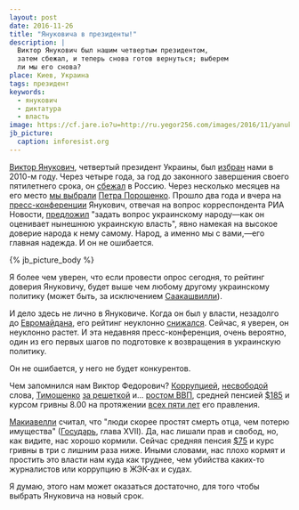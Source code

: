 ```yaml
---
layout: post
date: 2016-11-26
title: "Януковича в президенты!"
description: |
  Виктор Янукович был нашим четвертым президентом,
  затем сбежал, и теперь снова готов вернуться; выберем
  ли мы его снова?
place: Киев, Украина
tags: президент
keywords:
  - янукович
  - диктатура
  - власть
image: https://cf.jare.io?u=http://ru.yegor256.com/images/2016/11/yanukovich.jpg
jb_picture:
  caption: inforesist.org
---
```


[Виктор Янукович](https://ru.wikipedia.org/wiki/%D0%AF%D0%BD%D1%83%D0%BA%D0%BE%D0%B2%D0%B8%D1%87,_%D0%92%D0%B8%D0%BA%D1%82%D0%BE%D1%80_%D0%A4%D1%91%D0%B4%D0%BE%D1%80%D0%BE%D0%B2%D0%B8%D1%87),
четвертый президент Украины,
был [избран](http://korrespondent.net/ukraine/politics/1050967-yanukovich-stal-prezidentom-ukrainy)
нами в 2010-м году. Через четыре года, за год до законного завершения
своего пятилетнего срока, он
[сбежал](http://korrespondent.net/ukraine/politics/3310015-avakov-ne-znaet-hde-yanukovych) в Россию.
Через несколько месяцев на его место
[мы выбрали](http://korrespondent.net/ukraine/politics/3370837-tsyk-obiavyla-rezultaty-obrabotky-100-protokolov)
[Петра Порошенко](https://ru.wikipedia.org/wiki/%D0%9F%D0%BE%D1%80%D0%BE%D1%88%D0%B5%D0%BD%D0%BA%D0%BE,_%D0%9F%D1%91%D1%82%D1%80_%D0%90%D0%BB%D0%B5%D0%BA%D1%81%D0%B5%D0%B5%D0%B2%D0%B8%D1%87).
Прошло два года и вчера на
[пресс-конференции](http://korrespondent.net/ukraine/politics/3779080-press-konferentsyia-yanukovycha-chto-hovoryl)
Янукович, отвечая на вопрос корреспондента РИА Новости,
[предложил](https://youtu.be/7jm8kXcgyEo?t=1984)
"задать вопрос украинскому народу&mdash;как он оценивает нынешнюю украинскую власть",
явно намекая на высокое доверие народа к нему самому.
Народ, а именно мы с вами,&mdash;его главная надежда. И он не ошибается.

{% jb_picture_body %}

<!--more-->

Я более чем уверен, что если провести опрос сегодня, то рейтинг доверия
Януковичу, будет выше чем любому другому украинскому политику (может быть,
за исключением
[Саакашвилли](https://ru.wikipedia.org/wiki/%D0%A1%D0%B0%D0%B0%D0%BA%D0%B0%D1%88%D0%B2%D0%B8%D0%BB%D0%B8,_%D0%9C%D0%B8%D1%85%D0%B0%D0%B8%D0%BB_%D0%9D%D0%B8%D0%BA%D0%BE%D0%BB%D0%BE%D0%B7%D0%BE%D0%B2%D0%B8%D1%87)).

И дело здесь не лично в Януковиче. Когда он был у власти, незадолго до
[Евромайдана](https://ru.wikipedia.org/wiki/%D0%95%D0%B2%D1%80%D0%BE%D0%BC%D0%B0%D0%B9%D0%B4%D0%B0%D0%BD),
его рейтинг неуклонно
[снижался](http://news.liga.net/news/politics/880100-reyting_yanukovicha_i_ego_partii_prodolzhaet_padat_opros.htm).
Сейчас, я уверен, он неуклонно растет. И эта недавняя пресс-конференция, очень
вероятно, один из его первых шагов по подготовке к возвращения в украинскую
политику.

Он не ошибается, у него не будет конкурентов.

Чем запомнился нам Виктор Федорович?
[Коррупцией](http://korrespondent.net/ukraine/3627570-yanukovych-vzghlavyl-reitynh-korruptsyonerov-myra),
[несвободой](http://112.ua/statji/svoboda-slova-po-ukrainski-kak-strana-skolzila-po-reytingam-313342.html) слова,
[Тимошенко](https://ru.wikipedia.org/wiki/%D0%A2%D0%B8%D0%BC%D0%BE%D1%88%D0%B5%D0%BD%D0%BA%D0%BE,_%D0%AE%D0%BB%D0%B8%D1%8F_%D0%92%D0%BB%D0%B0%D0%B4%D0%B8%D0%BC%D0%B8%D1%80%D0%BE%D0%B2%D0%BD%D0%B0)
[за решеткой](http://gazeta.ua/ru/articles/politics/_vsya-istoriya-zaklyucheniya-timoshenko-sledstvie-proizvola-ukrainskogo-diktatora/417967) и...
[ростом ВВП](http://index.minfin.com.ua/index/gdp/),
средней пенсией [$185](http://www.unian.net/society/815568-srednyaya-pensiya-v-ukraine-za-3-mesyatsa-vyirosla-na-1-dollar.html)
и курсом гривны 8.00 на протяжении
[всех пяти лет](http://index.minfin.com.ua/chart/) его правления.

[Макиавелли](https://ru.wikipedia.org/wiki/%D0%9C%D0%B0%D0%BA%D0%B8%D0%B0%D0%B2%D0%B5%D0%BB%D0%BB%D0%B8,_%D0%9D%D0%B8%D0%BA%D0%BA%D0%BE%D0%BB%D0%BE)
считал, что "люди скорее простят смерть отца, чем потерю имущества"
([Государь](https://ru.wikipedia.org/wiki/%D0%93%D0%BE%D1%81%D1%83%D0%B4%D0%B0%D1%80%D1%8C_%28%D0%9C%D0%B0%D0%BA%D0%B8%D0%B0%D0%B2%D0%B5%D0%BB%D0%BB%D0%B8%29), глава XVII).
Да, нас лишали прав и свобод, но, как видите, нас хорошо кормили.
Сейчас средняя пенсия [$75](http://news.finance.ua/ru/news/-/376716/srednij-razmer-pensii-v-ukraine-dostig-75-dollarov)
и курс гривны в три с лишним раза ниже. Иными словами, нас плохо кормят
и простить это власти нам куда как труднее, чем убийства каких-то журналистов
или коррупцию в ЖЭК-ах и судах.

Я думаю, этого нам может оказаться достаточно, для того чтобы выбрать Януковича
на новый срок.

